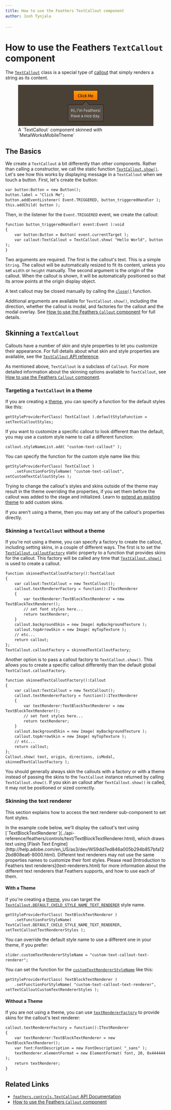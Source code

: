 ```yaml
---
title: How to use the Feathers TextCallout component  
author: Josh Tynjala

---
```

# How to use the Feathers `TextCallout` component

The [`TextCallout`](../api-reference/feathers/controls/TextCallout.html) class is a special type of [callout](callout.html) that simply renders a string as its content.

<figure>
<img src="images/text-callout.png" srcset="images/text-callout@2x.png 2x" alt="Screenshot of a Feathers TextCallout component" />
<figcaption>A `TextCallout` component skinned with `MetalWorksMobileTheme`</figcaption>
</figure>

## The Basics

We create a `TextCallout` a bit differently than other components. Rather than calling a constructor, we call the static function [`TextCallout.show()`](../api-reference/feathers/controls/TextCallout.html#show()). Let's see how this works by displaying message in a `TextCallout` when we touch a button. First, let's create the button:

``` code
var button:Button = new Button();
button.label = "Click Me";
button.addEventListener( Event.TRIGGERED, button_triggeredHandler );
this.addChild( button );
```

Then, in the listener for the `Event.TRIGGERED` event, we create the callout:

``` code
function button_triggeredHandler( event:Event ):void
{
    var button:Button = Button( event.currentTarget );
    var callout:TextCallout = TextCallout.show( "Hello World", button );
}
```

Two arguments are required. The first is the callout's text. This is a simple `String`. The callout will be automatically resized to fit its content, unless you set `width` or `height` manually. The second argument is the origin of the callout. When the callout is shown, it will be automatically positioned so that its arrow points at the origin display object.

A text callout may be closed manually by calling the [`close()`](../api-reference/feathers/controls/Callout.html#close()) function.

Additional arguments are available for `TextCallout.show()`, including the direction, whether the callout is modal, and factories for the callout and the modal overlay. See [How to use the Feathers `Callout` component](callout.html) for full details.

## Skinning a `TextCallout`

Callouts have a number of skin and style properties to let you customize their appearance. For full details about what skin and style properties are available, see the [`TextCallout` API reference](../api-reference/feathers/controls/TextCallout.html). 

As mentioned above, `TextCallout` is a subclass of `Callout`. For more detailed information about the skinning options available to `TextCallout`, see [How to use the Feathers `Callout` component](callout.html).

### Targeting a `TextCallout` in a theme

If you are creating a [theme](themes.html), you can specify a function for the default styles like this:

``` code
getStyleProviderForClass( TextCallout ).defaultStyleFunction = setTextCalloutStyles;
```

If you want to customize a specific callout to look different than the default, you may use a custom style name to call a different function:

``` code
callout.styleNameList.add( "custom-text-callout" );
```

You can specify the function for the custom style name like this:

``` code
getStyleProviderForClass( TextCallout )
    .setFunctionForStyleName( "custom-text-callout", setCustomTextCalloutStyles );
```

Trying to change the callout's styles and skins outside of the theme may result in the theme overriding the properties, if you set them before the callout was added to the stage and initialized. Learn to [extend an existing theme](extending-themes.html) to add custom skins.

If you aren't using a theme, then you may set any of the callout's properties directly.

### Skinning a `TextCallout` without a theme

If you're not using a theme, you can specify a factory to create the callout, including setting skins, in a couple of different ways. The first is to set the [`TextCallout.calloutFactory`](../api-reference/feathers/controls/TextCallout.html#calloutFactory) static property to a function that provides skins for the callout. This factory will be called any time that [`TextCallout.show()`](../api-reference/feathers/controls/TextCallout.html#show()) is used to create a callout.

``` code
function skinnedTextCalloutFactory():TextCallout
{
    var callout:TextCallout = new TextCallout();
    callout.textRendererFactory = function():ITextRenderer
    {
        var textRenderer:TextBlockTextRenderer = new TextBlockTextRenderer();
        // set font styles here...
        return textRenderer;
    }
    callout.backgroundSkin = new Image( myBackgroundTexture );
    callout.topArrowSkin = new Image( myTopTexture );
    // etc...
    return callout;
};
TextCallout.calloutFactory = skinnedTextCalloutFactory;
```

Another option is to pass a callout factory to `TextCallout.show()`. This allows you to create a specific callout differently than the default global `TextCallout.calloutFactory`.

``` code
function skinnedTextCalloutFactory():Callout
{
    var callout:TextCallout = new TextCallout();
    callout.textRendererFactory = function():ITextRenderer
    {
        var textRenderer:TextBlockTextRenderer = new TextBlockTextRenderer();
        // set font styles here...
        return textRenderer;
    }
    callout.backgroundSkin = new Image( myBackgroundTexture );
    callout.topArrowSkin = new Image( myTopTexture );
    // etc...
    return callout;
};
Callout.show( text, origin, directions, isModal, skinnedTextCalloutFactory );
```

You should generally always skin the callouts with a factory or with a theme instead of passing the skins to the `TextCallout` instance returned by calling `TextCallout.show()`. If you skin an callout after `TextCallout.show()` is called, it may not be positioned or sized correctly.

### Skinning the text renderer

This section explains how to access the text renderer sub-component to set font styles.

<aside class="info">In the example code below, we'll display the callout's text using [`TextBlockTextRenderer`](../api-reference/feathers/controls/text/TextBlockTextRenderer.html), which draws text using [Flash Text Engine](http://help.adobe.com/en_US/as3/dev/WS9dd7ed846a005b294b857bfa122bd808ea6-8000.html). Different text renderers may not use the same properties names to customize their font styles. Please read [Introduction to Feathers text renderers](text-renderers.html) for more information about the different text renderers that Feathers supports, and how to use each of them.</aside>

#### With a Theme

If you're creating a [theme](themes.html), you can target the [`TextCallout.DEFAULT_CHILD_STYLE_NAME_TEXT_RENDERER`](../api-reference/feathers/controls/TextCallout.html#DEFAULT_CHILD_STYLE_NAME_TEXT_RENDERER) style name.

``` code
getStyleProviderForClass( TextBlockTextRenderer )
    .setFunctionForStyleName( TextCallout.DEFAULT_CHILD_STYLE_NAME_TEXT_RENDERER, setTextCalloutTextRendererStyles );
```

You can override the default style name to use a different one in your theme, if you prefer:

``` code
slider.customTextRendererStyleName = "custom-text-callout-text-renderer";
```

You can set the function for the [`customTextRendererStyleName`](../api-reference/feathers/controls/TextCallout.html#customTextRendererStyleName) like this:

``` code
getStyleProviderForClass( TextBlockTextRenderer )
    .setFunctionForStyleName( "custom-text-callout-text-renderer", setTextCalloutCustomTextRendererStyles );
```

#### Without a Theme

If you are not using a theme, you can use [`textRendererFactory`](../api-reference/feathers/controls/TextCallout.html#textRendererFactory) to provide skins for the callout's text renderer:

``` code
callout.textRendererFactory = function():ITextRenderer
{
    var textRenderer:TextBlockTextRenderer = new TextBlockTextRenderer();
    var font:FontDescription = new FontDescription( "_sans" );
    textRenderer.elementFormat = new ElementFormat( font, 20, 0x444444 );
    return textRenderer;
}
```

## Related Links

-   [`feathers.controls.TextCallout` API Documentation](../api-reference/feathers/controls/TextCallout.html)
-   [How to use the Feathers `Callout` component](callout.html)